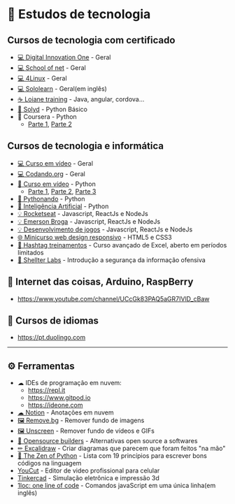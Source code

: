# 📜 Estudos de tecnologia

## Cursos de tecnologia com certificado

- [💻 Digital Innovation One](https://digitalinnovation.one) - Geral
- [💻 School of net](https://www.schoolofnet.com/cursos/gratuitos) - Geral
- [💻 4Linux](https://4linux.com.br/cursos-gratis) - Geral
- [💻 Sololearn](https://www.sololearn.com) - Geral(em inglês)
- [☕ Loiane training](https://loiane.training) - Java, angular, cordova...
- [🐍 Solyd](https://solyd.com.br/treinamentos/python-basico) - Python Básico
- 🐍 Coursera - Python
  - [Parte 1](https://www.coursera.org/learn/ciencia-computacao-python-conceitos), [Parte 2](https://www.coursera.org/learn/ciencia-computacao-python-conceitos-2)

## Cursos de tecnologia e informática
- [💻 Curso em vídeo](https://www.youtube.com/user/cursosemvideo) - Geral
- [💻 Codando.org](https://codando.org/material-gratuito/) - Geral
- [🐍 Curso em vídeo](https://www.youtube.com/user/cursosemvideo) - Python
  - [Parte 1](https://www.youtube.com/playlist?list=PLHz_AreHm4dlKP6QQCekuIPky1CiwmdI6), [Parte 2](https://www.youtube.com/playlist?list=PLHz_AreHm4dk_nZHmxxf_J0WRAqy5Czye), [Parte 3](https://www.youtube.com/playlist?list=PLHz_AreHm4dksnH2jVTIVNviIMBVYyFnH)
- [🐍 Pythonando](https://www.youtube.com/channel/UCDqfUwybgEA9Hg3P32G4Uaw/videos) - Python
- [🐍 Inteligência Artificial](https://www.youtube.com/playlist?list=PLMdYygf53DP7YZiFUtGTWJJlvynRyrna-) - Python 
- [💡 Rocketseat](https://rocketseat.com.br) - Javascript, ReactJs e NodeJs
- [💡 Emerson Broga](https://www.youtube.com/channel/UC29n3f6JhwqtD-kCJi_BwoA) - Javascript, ReactJs e NodeJs
- [💡 Desenvolvimento de jogos](https://www.youtube.com/playlist?list=PLMdYygf53DP5SVQQrkKCVWDS0TwYLVitL) - Javascript, ReactJs e NodeJs 
- [🌐 Minicurso web design responsivo](https://www.youtube.com/playlist?list=PLZTjHbp2Y782r6cqjm5JU91_sgPxM19k-) - HTML5 e CSS3
- [🐸 Hashtag treinamentos](http://pages.hashtagtreinamentos.com/inscricoes-mes2-concurso?origemref=aquinogui@hotmail.com) - Curso avançado de Excel, aberto em períodos limitados
- [🔐 Shellter Labs](https://shellterlabs.com/pt) - Introdução a segurança da informação ofensiva

## 🔩 Internet das coisas, Arduino, RaspBerry
* https://www.youtube.com/channel/UCcGk83PAQ5aGR7IVlD_cBaw

## 💬 Cursos de idiomas
* https://pt.duolingo.com

<hr>

## ⚙ Ferramentas

- ☁ IDEs de programação em nuvem:
  - https://repl.it
  - https://www.gitpod.io
  - https://ideone.com
- [☁ Notion](https://www.notion.so) - Anotações em nuvem
- [🖼 Remove.bg](https://www.remove.bg) - Remover fundo de imagens
- [🖼 Unscreen](https://www.unscreen.com/) - Remover fundo de vídeos e GIFs
- [📝 Opensource builders](https://opensource.builders/) - Alternativas open source a softwares
- [✏ Excalidraw](https://excalidraw.com/) - Criar diagramas que parecem que foram feitos "na mão"
- [🐍 The Zen of Python](https://pythonacademy.com.br/zen-of-python) - Lista com 19 princípios para escrever bons códigos na linguagem
- [YouCut](https://play.google.com/store/apps/details?id=com.camerasideas.trimmer) - Editor de video profissional para celular
- [Tinkercad](https://www.tinkercad.com) - Simulação eletrônica e impressão 3d
- [1loc: one line of code](https://1loc.dev/) - Comandos javaScript em uma única linha(em inglês)

